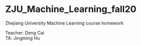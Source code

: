 # ZJU_Machine_Learning_fall20
Zhejiang University Machine Learning course homework

Teacher: Deng Cai    
TA: Jingming Hu
